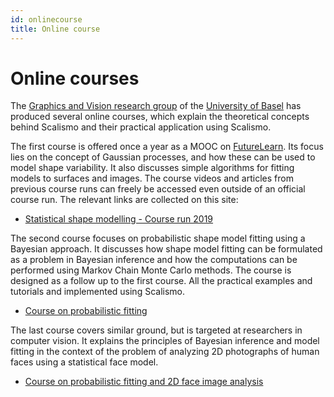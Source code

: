 ```yaml
---
id: onlinecourse
title: Online course
---
```


# Online courses

The [Graphics and Vision research group](https://gravis.dmi.unibas.ch/) of the [University of Basel](https://unibas.ch) has produced several online courses, which explain the theoretical concepts behind Scalismo and their practical application using Scalismo.  

The first course is offered once a year as a MOOC on [FutureLearn](https://futurelearn.com/courses/statistical-shape-modelling). Its focus lies on the 
concept of Gaussian processes, and how these can be used to model shape variability. It also discusses simple algorithms for fitting models to surfaces and images. 
 The course videos and articles
from previous course runs can freely be accessed even outside of an official course run. The relevant links are collected on this site:

* [Statistical shape modelling - Course run 2019](https://gravis.dmi.unibas.ch/PMM/lectures/ssm_courseRun19/)

The second course focuses on probabilistic shape model fitting using a Bayesian approach. It discusses how shape model fitting can be formulated as a problem in Bayesian inference and 
how the computations can be performed using Markov Chain Monte Carlo methods. The course is designed as a follow up to the first course. All the practical examples and tutorials
and implemented using Scalismo. 

* [Course on probabilistic fitting](https://shapemodelling.cs.unibas.ch/probabilistic-fitting-course/)

The last course covers similar ground, but is targeted at researchers in computer vision. It explains the principles of Bayesian inference and model fitting in the context of 
the problem of analyzing 2D photographs of human faces using a statistical face model. 

* [Course on probabilistic fitting and 2D face image analysis](http://gravis.dmi.unibas.ch/PMM/lectures/fitting/)